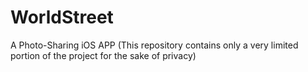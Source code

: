# WorldStreet
A Photo-Sharing iOS APP (This repository contains only a very limited portion of the project for the sake of privacy)
